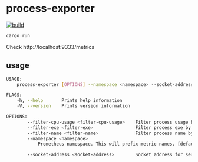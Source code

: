 # process-exporter

[![build](https://github.com/mrceperka/process-exporter/actions/workflows/rust.yml/badge.svg)](https://github.com/mrceperka/process-exporter/actions/workflows/rust.yml)

```sh
cargo run
```

Check http://localhost:9333/metrics

## usage

```sh
USAGE:
    process-exporter [OPTIONS] --namespace <namespace> --socket-address <socket-address>

FLAGS:
    -h, --help       Prints help information
    -V, --version    Prints version information

OPTIONS:
        --filter-cpu-usage <filter-cpu-usage>    Filter process usage by expression, e.g., 0..10
        --filter-exe <filter-exe>                Filter process exe by regex
        --filter-name <filter-name>              Filter process name by regex
        --namespace <namespace>
            Prometheus namespace. This will prefix metric names. [default: r2b2_process]

        --socket-address <socket-address>        Socket address for server to bind to. [default: 0.0.0.0:9333]
```
